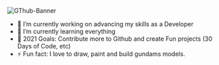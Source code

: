 <!--
**kristlittle/kristlittle** is a ✨ _special_ ✨ repository because its `README.md` (this file) appears on your GitHub profile.

Here are some ideas to get you started:

#### 💬 Ask me about ...

-->
![GThub-Banner](https://user-images.githubusercontent.com/50643772/127109163-1255437a-42fd-47c7-96c3-fad00bb6c253.png)



- 🔭 I’m currently working on advancing my skills as a Developer
-  🌱 I’m currently learning everything
- 🥅 2021 Goals: Contribute more to Github and create Fun projects (30 Days of Code, etc)
- ⚡ Fun fact: I love to draw, paint and build gundams models.

